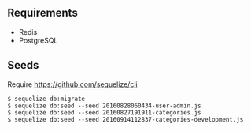 
## Requirements

* Redis
* PostgreSQL

## Seeds

Require https://github.com/sequelize/cli

    $ sequelize db:migrate
    $ sequelize db:seed --seed 20160828060434-user-admin.js
    $ sequelize db:seed --seed 20160827191911-categories.js
    $ sequelize db:seed --seed 20160914112837-categories-development.js
